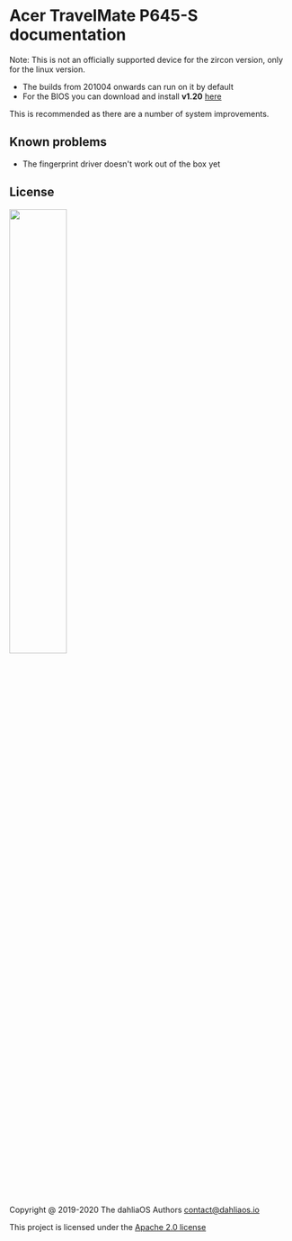 # Acer TravelMate P645-S documentation

Note: This is not an officially supported device for the zircon version, only for the linux version.

- The builds from 201004 onwards can run on it by default
- For the BIOS you can download and install **v1.20** [here](https://global-download.acer.com/GDFiles/BIOS/BIOS/BIOS_Acer_1.20_A_A.zip?acerid=636815760869299568&Step1=NOTEBOOK&Step2=TRAVELMATE&Step3=TRAVELMATE%20P645-S&OS=10M1&LC=en&BC=ACER&SC=AAP_1)

This is recommended as there are a number of system improvements.

## Known problems

- The fingerprint driver doesn't work out of the box yet

## License

<p align="left">
  <img width="45%" src="https://github.com/dahlia-os/brand/blob/master/Logo%20SVGs/dahliaOS%20logo%20with%20text%20(drop%20shadow).svg"
</p>

Copyright @ 2019-2020 The dahliaOS Authors contact@dahliaos.io

This project is licensed under the [Apache 2.0 license](https://github.com/dahlia-os/documentation/blob/master/LICENSE)
